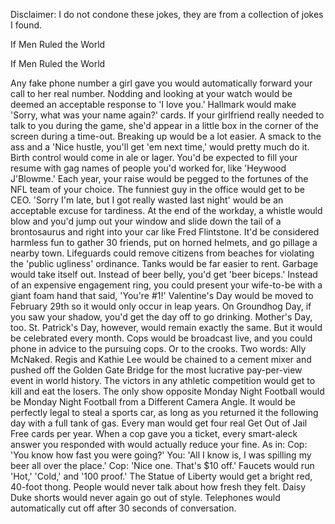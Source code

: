 Disclaimer: I do not condone these jokes, they are from a collection of jokes I found.

If Men Ruled the World

If Men Ruled the World  


Any fake phone number a girl gave you would automatically forward your call to her real number. 
Nodding and looking at your watch would be deemed an acceptable response to 'I love you.' 
Hallmark would make 'Sorry, what was your name again?' cards. 
If your girlfriend really needed to talk to you during the game, she'd appear in a little box in the corner of the screen during a time-out. 
Breaking up would be a lot easier. A smack to the ass and a 'Nice hustle, you'll get 'em next time,' would pretty much do it. 
Birth control would come in ale or lager. 
You'd be expected to fill your resume with gag names of people you'd worked for, like 'Heywood J'Blowme.' 
Each year, your raise would be pegged to the fortunes of the NFL team of your choice. 
The funniest guy in the office would get to be CEO. 
'Sorry I'm late, but I got really wasted last night' would be an acceptable excuse for tardiness. 
At the end of the workday, a whistle would blow and you'd jump out your window and slide down the tail of a brontosaurus and right into your car like Fred Flintstone. 
It'd be considered harmless fun to gather 30 friends, put on horned helmets, and go pillage a nearby town. 
Lifeguards could remove citizens from beaches for violating the 'public ugliness' ordinance. 
Tanks would be far easier to rent. 
Garbage would take itself out. 
Instead of beer belly, you'd get 'beer biceps.' 
Instead of an expensive engagement ring, you could present your wife-to-be with a giant foam hand that said, 'You're #1!' 
Valentine's Day would be moved to February 29th so it would only occur in leap years. 
On Groundhog Day, if you saw your shadow, you'd get the day off to go drinking. Mother's Day, too. 
St. Patrick's Day, however, would remain exactly the same. 
But it would be celebrated every month. 
Cops would be broadcast live, and you could phone in advice to the pursuing cops. Or to the crooks. 
Two words: Ally McNaked. 
Regis and Kathie Lee would be chained to a cement mixer and pushed off the Golden Gate Bridge for the most lucrative pay-per-view event in world history. 
The victors in any athletic competition would get to kill and eat the losers. 
The only show opposite Monday Night Football would be Monday Night Football from a Different Camera Angle. 
It would be perfectly legal to steal a sports car, as long as you returned it the following day with a full tank of gas. 
Every man would get four real Get Out of Jail Free cards per year. 
When a cop gave you a ticket, every smart-aleck answer you responded with would actually reduce your fine. 
    As in: Cop: 'You know how fast you were going?' 
    You: 'All I know is, I was spilling my beer all over the place.'
    Cop: 'Nice one. That's $10 off.' 
Faucets would run 'Hot,' 'Cold,' and '100 proof.' 
The Statue of Liberty would get a bright red, 40-foot thong. 
People would never talk about how fresh they felt. 
Daisy Duke shorts would never again go out of style. 
Telephones would automatically cut off after 30 seconds of conversation.

